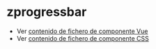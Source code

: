 # zprogressbar

 - Ver [contenido de fichero de componente Vue](./zprogressbar.vue)
 - Ver [contenido de fichero de componente CSS](./zprogressbar.css)
